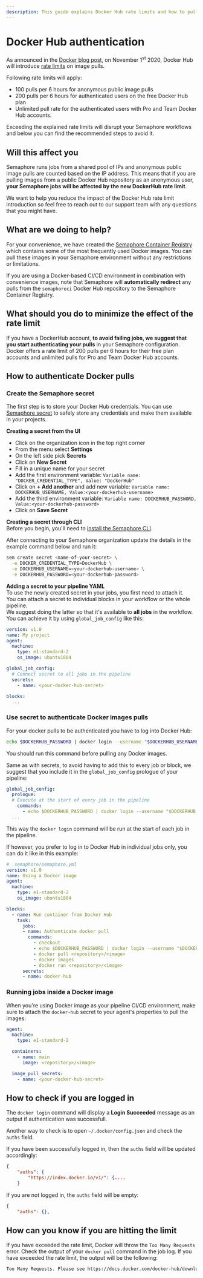```yaml
---
description: This guide explains Docker Hub rate limits and how to pull public Docker images as an authenticated user.
---
```


# Docker Hub authentication
As announced in the [Docker blog post](https://www.docker.com/blog/scaling-docker-to-serve-millions-more-developers-network-egress/), on November 1<sup>st</sup> 2020, Docker Hub will introduce [rate limits](https://docs.docker.com/docker-hub/download-rate-limit/) on image pulls.  

Following rate limits will apply:

- 100 pulls per 6 hours for anonymous public image pulls
- 200 pulls per 6 hours for authenticated users on the free Docker Hub plan
- Unlimited pull rate for the authenticated users with Pro and Team Docker Hub accounts.  

Exceeding the explained rate limits will disrupt your Semaphore workflows and below you can find the recommended steps to avoid it.  

## Will this affect you
Semaphore runs jobs from a shared pool of IPs and anonymous public image pulls are counted based on the IP address. This means that if you are pulling images from a public Docker Hub repository as an anonymous user, **your Semaphore jobs will be affected by the new DockerHub rate limit**.

We want to help you reduce the impact of the Docker Hub rate limit introduction so feel free to reach out to our support team with any questions that you might have.  

## What are we doing to help?  
For your convenience, we have created the [Semaphore Container Registry](/ci-cd-environment/semaphore-registry-images/) which contains some of the most frequently used Docker images. You can pull these images in your Semaphore environment without any restrictions or limitations.  

If you are using a Docker-based CI/CD environment in combination with convenience images, note that Semaphore will **automatically redirect** any pulls from the `semaphoreci` Docker Hub repository to the Semaphore Container Registry.

## What should you do to minimize the effect of the rate limit  
If you have a DockerHub account, **to avoid failing jobs, we suggest that you start authenticating your pulls** in your Semaphore configuration. Docker offers a rate limit of 200 pulls per 6 hours for their free plan accounts and unlimited pulls for Pro and Team Docker Hub accounts.  

## How to authenticate Docker pulls
### Create the Semaphore secret  
The first step is to store your Docker Hub credentials. You can use [Semaphore secret](/essentials/using-secrets/) to safely store any credentials and make them available in your projects.  

**Creating a secret from the UI**

- Click on the organization icon in the top right corner  
- From the menu select **Settings**  
- On the left side pick **Secrets**  
- Click on **New Secret**  
- Fill in a unique name for your secret  
- Add the first environment variable: `Variable name: "DOCKER_CREDENTIAL_TYPE", Value: "DockerHub"`  
- Click on **+ Add another** and add new variable: `Variable name: DOCKERHUB_USERNAME, Value:<your-dockerhub-username>`  
- Add the third environment variable: `Variable name: DOCKERHUB_PASSWORD, Value:<your-dockerhub-password>`  
- Click on **Save Secret**  

**Creating a secret through CLI**  
Before you begin, you'll need to [install the Semaphore CLI][install-cli].  

After connecting to your Semaphore organization update the details in the example command below and run it:  
```bash
sem create secret <name-of-your-secret> \
  -e DOCKER_CREDENTIAL_TYPE=DockerHub \
  -e DOCKERHUB_USERNAME=<your-dockerhub-username> \
  -e DOCKERHUB_PASSWORD=<your-dockerhub-password>
```
**Adding a secret to your pipeline YAML**  
To use the newly created secret in your jobs, you first need to attach it.  
You can attach a secret to individual blocks in your workflow or the whole pipeline.  
We suggest doing the latter so that it's available to **all jobs** in the workflow.  
You can achieve it by using `global_job_config` like this:  
```yaml
version: v1.0
name: My project
agent:
  machine:
    type: e1-standard-2
    os_image: ubuntu1804

global_job_config:
  # Connect secret to all jobs in the pipeline
  secrets:
    - name: <your-docker-hub-secret>

blocks:
  ...
```

### Use secret to authenticate Docker images pulls  
For your docker pulls to be authenticated you have to log into Docker Hub:  
```bash
echo $DOCKERHUB_PASSWORD | docker login --username "$DOCKERHUB_USERNAME" --password-stdin
```
You should run this command before pulling any Docker images.  

Same as with secrets, to avoid having to add this to every job or block, we suggest that you include it in the `global_job_config` prologue of your pipeline:
```yaml
global_job_config:
  prologue:
  # Execute at the start of every job in the pipeline
    commands:
      - echo $DOCKERHUB_PASSWORD | docker login --username "$DOCKERHUB_USERNAME" --password-stdin
  ...
```
This way the `docker login` command will be run at the start of each job in the pipeline.

If however, you prefer to log in to Docker Hub in individual jobs only, you can do it like in this example:
```yaml
# .semaphore/semaphore.yml
version: v1.0
name: Using a Docker image
agent:
  machine:
    type: e1-standard-2
    os_image: ubuntu1804

blocks:
  - name: Run container from Docker Hub
    task:
      jobs:
      - name: Authenticate docker pull
        commands:
          - checkout
          - echo $DOCKERHUB_PASSWORD | docker login --username "$DOCKERHUB_USERNAME" --password-stdin
          - docker pull <repository>/<image>
          - docker images
          - docker run <repository>/<image>
      secrets:
      - name: docker-hub
```


### Running jobs inside a Docker image
When you're using Docker image as your pipeline CI/CD environment, make sure to attach the `docker-hub` secret to your agent's properties to pull the images:
```yaml
agent:
  machine:
    type: e1-standard-2

  containers:
    - name: main
      image: <repository>/<image>

  image_pull_secrets:
    - name: <your-docker-hub-secret>
```

## How to check if you are logged in
The `docker login` command will display a **Login Succeeded** message as an output if authentication was successfull. 

Another way to check is to open `~/.docker/config.json` and check the `auths` field. 

If you have been successfully logged in, then the `auths` field will be updated accordingly:  
```json
{
	"auths": {
		"https://index.docker.io/v1/": {....
    }
```

If you are not logged in, the `auths` field will be empty:
```json
{
	"auths": {},
```

## How can you know if you are hitting the limit
If you have exceeded the rate limit, Docker will throw the `Too Many Requests` error. Check the output of your `docker pull` command in the job log. If you have exceeded the rate limit, the output will be the following:  
```bash
Too Many Requests. Please see https://docs.docker.com/docker-hub/download-rate-limit/`
```
[install-cli]: /reference/sem-command-line-tool/
